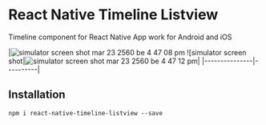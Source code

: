 # React Native Timeline Listview
Timeline component for React Native App work for Android and iOS


|![simulator screen shot mar 23 2560 be 4 47 08 pm](https://cloud.githubusercontent.com/assets/21040043/24242008/190fa2f8-0fe9-11e7-87b6-bffe2252dffb.png)
![simulator screen shot|![simulator screen shot mar 23 2560 be 4 47 12 pm](https://cloud.githubusercontent.com/assets/21040043/24242012/1b6c45c4-0fe9-11e7-8703-c2042988cabc.png)|
|---------------|----------|

## Installation
```
npm i react-native-timeline-listview --save
```
